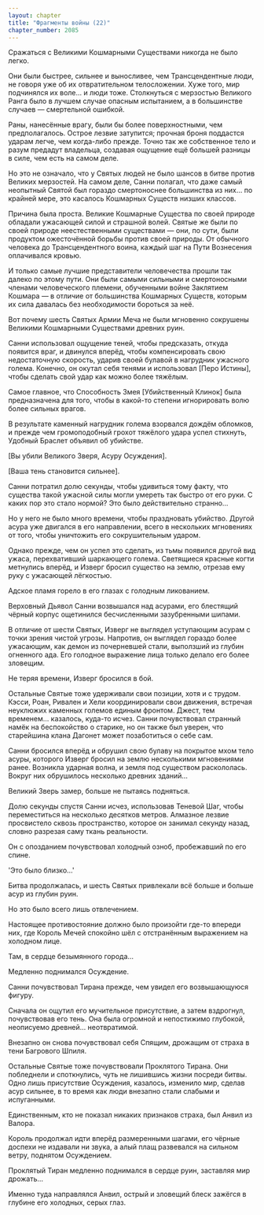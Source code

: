 ```yaml
---
layout: chapter
title: "Фрагменты войны (22)"
chapter_number: 2085
---
```




Сражаться с Великими Кошмарными Существами никогда не было легко.

Они были быстрее, сильнее и выносливее, чем Трансцендентные люди, не говоря уже об их отвратительном телосложении. Хуже того, мир подчинялся их воле… и люди тоже. Столкнуться с мерзостью Великого Ранга было в лучшем случае опасным испытанием, а в большинстве случаев — смертельной ошибкой.

Раны, нанесённые врагу, были бы более поверхностными, чем предполагалось. Острое лезвие затупится; прочная броня поддастся ударам легче, чем когда-либо прежде. Точно так же собственное тело и разум предадут владельца, создавая ощущение ещё большей разницы в силе, чем есть на самом деле.

Но это не означало, что у Святых людей не было шансов в битве против Великих мерзостей. На самом деле, Санни полагал, что даже самый неопытный Святой был гораздо смертоноснее большинства из них… по крайней мере, это касалось Кошмарных Существ низших классов.

Причина была проста. Великие Кошмарные Существа по своей природе обладали ужасающей силой и страшной волей. Святые же были по своей природе неестественными существами — они, по сути, были продуктом ожесточённой борьбы против своей природы. От обычного человека до Трансцендентного воина, каждый шаг на Пути Вознесения оплачивался кровью.

И только самые лучшие представители человечества прошли так далеко по этому пути. Они были самыми сильными и смертоносными членами человеческого племени, обученными войне Заклятием Кошмара — в отличие от большинства Кошмарных Существ, которым их сила давалась без необходимости бороться за неё.

Вот почему шесть Святых Армии Меча не были мгновенно сокрушены Великими Кошмарными Существами древних руин.

Санни использовал ощущение теней, чтобы предсказать, откуда появится враг, и двинулся вперёд, чтобы компенсировать свою недостаточную скорость, ударив своей булавой в нагрудник ужасного голема. Конечно, он окутал себя тенями и использовал [Перо Истины], чтобы сделать свой удар как можно более тяжёлым.

Самое главное, что Способность Змея [Убийственный Клинок] была предназначена для того, чтобы в какой-то степени игнорировать волю более сильных врагов.

В результате каменный нагрудник голема взорвался дождём обломков, и прежде чем громоподобный грохот тяжёлого удара успел стихнуть, Удобный Браслет объявил об убийстве.

[Вы убили Великого Зверя, Асуру Осуждения].

[Ваша тень становится сильнее].

Санни потратил долю секунды, чтобы удивиться тому факту, что существа такой ужасной силы могли умереть так быстро от его руки. С каких пор это стало нормой? Это было действительно странно…

Но у него не было много времени, чтобы праздновать убийство. Другой асура уже двигался в его направлении, всего в нескольких мгновениях от того, чтобы уничтожить его сокрушительным ударом.

Однако прежде, чем он успел это сделать, из тьмы появился другой вид ужаса, перехвативший шаркающего голема. Светящиеся красные когти метнулись вперёд, и Изверг бросил существо на землю, отрезав ему руку с ужасающей лёгкостью.

Адское пламя горело в его глазах с голодным ликованием.

Верховный Дьявол Санни возвышался над асурами, его блестящий чёрный корпус ощетинился бесчисленными зазубренными шипами.

В отличие от шести Святых, Изверг не выглядел уступающим асурам с точки зрения чистой угрозы. Напротив, он выглядел гораздо более ужасающим, как демон из почерневшей стали, выползший из глубин огненного ада. Его голодное выражение лица только делало его более зловещим.

Не теряя времени, Изверг бросился в бой.

Остальные Святые тоже удерживали свои позиции, хотя и с трудом. Кэсси, Роан, Ривален и Хели координировали свои движения, встречая неуклюжих каменных големов единым фронтом. Джест, тем временем… казалось, куда-то исчез. Санни почувствовал странный намёк на беспокойство о старике, но он также был уверен, что старейшина клана Дагонет может позаботиться о себе сам.

Санни бросился вперёд и обрушил свою булаву на покрытое мхом тело асуры, которого Изверг бросил на землю несколькими мгновениями ранее. Возникла ударная волна, и земля под существом раскололась. Вокруг них обрушилось несколько древних зданий…

Великий Зверь замер, больше не пытаясь подняться.

Долю секунды спустя Санни исчез, использовав Теневой Шаг, чтобы переместиться на несколько десятков метров. Алмазное лезвие просвистело сквозь пространство, которое он занимал секунду назад, словно разрезая саму ткань реальности.

Он с опозданием почувствовал холодный озноб, пробежавший по его спине.

'Это было близко…'

Битва продолжалась, и шесть Святых привлекали всё больше и больше асур из глубин руин.

Но это было всего лишь отвлечением.

Настоящее противостояние должно было произойти где-то впереди них, где Король Мечей спокойно шёл с отстранённым выражением на холодном лице.

Там, в сердце безымянного города…

Медленно поднимался Осуждение.

Санни почувствовал Тирана прежде, чем увидел его возвышающуюся фигуру.

Сначала он ощутил его мучительное присутствие, а затем вздрогнул, почувствовав его тень. Она была огромной и непостижимо глубокой, неописуемо древней… неотвратимой.

Внезапно он снова почувствовал себя Спящим, дрожащим от страха в тени Багрового Шпиля.

Остальные Святые тоже почувствовали Проклятого Тирана. Они побледнели и споткнулись, чуть не лишившись жизни посреди битвы. Одно лишь присутствие Осуждения, казалось, изменило мир, сделав асур сильнее, в то время как люди внезапно стали слабыми и испуганными.

Единственным, кто не показал никаких признаков страха, был Анвил из Валора.

Король продолжал идти вперёд размеренными шагами, его чёрные доспехи не издавали ни звука, а алый плащ развевался на сильном ветру, поднятом Осуждением.

Проклятый Тиран медленно поднимался в сердце руин, заставляя мир дрожать…

Именно туда направлялся Анвил, острый и зловещий блеск зажёгся в глубине его холодных, серых глаз.

